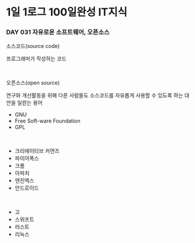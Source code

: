 # 1일 1로그 100일완성 IT지식
### DAY 031 자유로운 소프트웨어, 오픈소스
소스코드(source code)

프로그래머가 작성하는 코드 

<br>

오픈소스(open source)

연구와 개선활동을 위해 다른 사람들도 소스코드를 자유롭게 사용할 수 있도록 하는 대안을 일컫는 용어

* GNU
* Free Soft-ware Foundation
* GPL

<br>

* 크리에이티브 커먼즈
* 파이어폭스
* 크롬
* 아파치
* 엔진엑스 
* 안드로이드

<br>

* 고
* 스위프트
* 러스트
* 리눅스